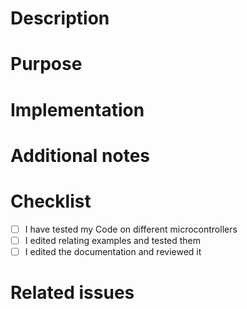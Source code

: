 # Description
<!-- Provide a short summary about what you have implemented. -->


# Purpose
<!-- Describe the reason/purpose why this needed to be implemented. -->


# Implementation
<!-- Describe how the implementation works. -->


# Additional notes
<!-- Optional: Describe everything else important to know p.ex. ToDos, Screenshots, technical limitations, etc. -->


# Checklist
- [ ] I have tested my Code on different microcontrollers
- [ ] I edited relating examples and tested them
- [ ] I edited the documentation and reviewed it

# Related issues
<!-- Link issues related to the bug -->
